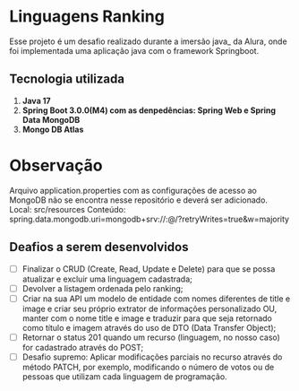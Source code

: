 # Linguagens Ranking 

Esse projeto é um desafio realizado durante a imersão java_ da Alura, onde foi implementada uma aplicação java com o framework Springboot.

## Tecnologia utilizada
1. **Java 17**
2. **Spring Boot 3.0.0(M4) com as denpedências: Spring Web e Spring Data MongoDB** 
3. **Mongo DB Atlas**

# Observação
Arquivo application.properties com as configurações de acesso ao MongoDB não se encontra nesse repositório e deverá ser adicionado.
Local: src/resources
Conteúdo: spring.data.mongodb.uri=mongodb+srv://<usuario>:<senha>@<host>/<nomeDoBanco>?retryWrites=true&w=majority

## Deafios a serem desenvolvidos

- [ ] Finalizar o CRUD (Create, Read, Update e Delete) para que se possa atualizar e excluir uma linguagem cadastrada;
- [ ] Devolver a listagem ordenada pelo ranking;
- [ ] Criar na sua API um modelo de entidade com nomes diferentes de title e image e criar seu próprio extrator de informações personalizado OU, manter com o nome title e image e traduzir para que seja retornado como título e imagem através do uso de DTO (Data Transfer Object);
- [ ] Retornar o status 201 quando um recurso (linguagem, no nosso caso) for cadastrado através do POST;
- [ ] Desafio supremo: Aplicar modificações parciais no recurso através do método PATCH, por exemplo, modificando o número de votos ou de pessoas que utilizam cada linguagem de programação.
